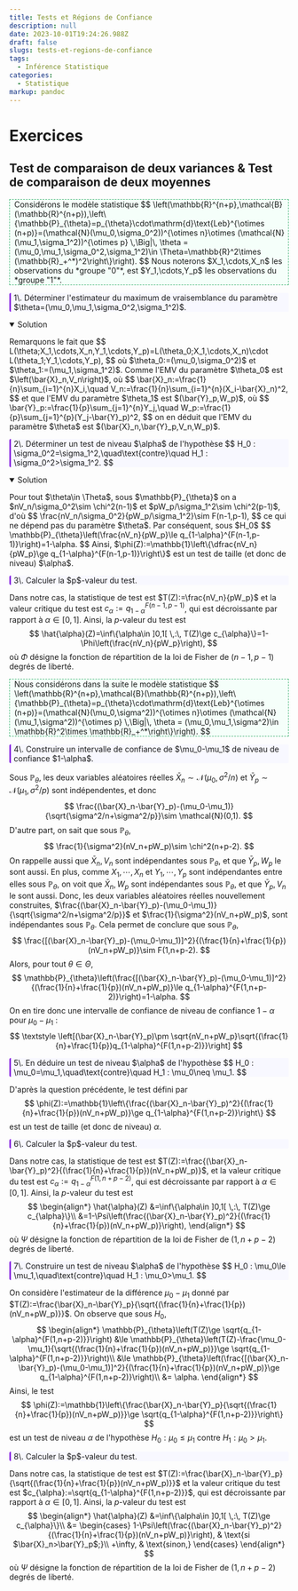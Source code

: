 ```yaml
---
title: Tests et Régions de Confiance
description: null
date: 2023-10-01T19:24:26.988Z
draft: false
slugs: tests-et-regions-de-confiance
tags:
  - Inférence Statistique
categories:
  - Statistique
markup: pandoc
---
```


<style>
  p.context
  {
    border-style:dashed;
    border-width:1.5px;
    border-color:#3CB371;
    background-color:#F5FFFA;
    padding-left:8px;
    padding-right:5px;
  }
</style>

<style>
  p.exo
  {
    border-left-width:3px;
    border-left-style:solid;
    border-right-style:none;
    border-top-style:none;
    border-bottom-style:none;
    border-radius: 3px;
    border-color:#8A2BE2;
    background-color:#F8F8FF;
    padding-left:5px;
    padding-right:5px;
  }
</style>

# Exercices

## Test de comparaison de deux variances & Test de comparaison de deux moyennes

<p class="context">
  Considérons le modèle statistique
  $$
  \left(\mathbb{R}^{n+p},\mathcal{B}(\mathbb{R}^{n+p}),\left\{\mathbb{P}_{\theta}=p_{\theta}\cdot\mathrm{d}\text{Leb}^{\otimes (n+p)}=(\mathcal{N}(\mu_0,\sigma_0^2))^{\otimes n}\otimes (\mathcal{N}(\mu_1,\sigma_1^2))^{\otimes p} \,\Big|\, \theta = (\mu_0,\mu_1,\sigma_0^2,\sigma_1^2)\in \Theta=\mathbb{R}^2\times (\mathbb{R}_+^*)^2\right\}\right).
  $$
  Nous noterons $X_1,\cdots,X_n$ les observations du *groupe "0"*, est $Y_1,\cdots,Y_p$ les observations du *groupe "1"*.
</p>

<p class="exo">
  1\. Déterminer l'estimateur du maximum de vraisemblance du paramètre $\theta=(\mu_0,\mu_1,\sigma_0^2,\sigma_1^2)$.
</p>

<details open="">
  <summary>
    Solution
  </summary>
  <p>
    Remarquons le fait que
    $$
    L(\theta;X_1,\cdots,X_n,Y_1,\cdots,Y_p)=L(\theta_0;X_1,\cdots,X_n)\cdot L(\theta_1;Y_1,\cdots,Y_p),
    $$
    où $\theta_0:=(\mu_0,\sigma_0^2)$ et $\theta_1:=(\mu_1,\sigma_1^2)$. Comme l'EMV du paramètre $\theta_0$ est $\left(\bar{X}_n,V_n\right)$, où
    $$
    \bar{X}_n:=\frac{1}{n}\sum_{i=1}^{n}X_i,\quad V_n:=\frac{1}{n}\sum_{i=1}^{n}(X_i-\bar{X}_n)^2,
    $$
    et que l'EMV du paramètre $\theta_1$ est $(\bar{Y}_p,W_p)$, où
    $$
    \bar{Y}_p:=\frac{1}{p}\sum_{j=1}^{n}Y_j,\quad W_p:=\frac{1}{p}\sum_{j=1}^{p}(Y_j-\bar{Y}_p)^2,
    $$
    on en déduit que l'EMV du paramètre $\theta$ est $(\bar{X}_n,\bar{Y}_p,V_n,W_p)$.
  </p>
</details>

<p class="exo">
  2\. Déterminer un test de niveau $\alpha$ de l'hypothèse
  $$
  H_0 : \sigma_0^2=\sigma_1^2,\quad\text{contre}\quad H_1 : \sigma_0^2>\sigma_1^2.
  $$
</p>

<details open="">
  <summary>
    Solution
  </summary>
  <p>
    Pour tout $\theta\in \Theta$, sous $\mathbb{P}_{\theta}$ on a $nV_n/\sigma_0^2\sim \chi^2(n-1)$ et $pW_p/\sigma_1^2\sim \chi^2(p-1)$, d'où
    $$
    \frac{nV_n/\sigma_0^2}{pW_p/\sigma_1^2}\sim F(n-1,p-1),
    $$
    ce qui ne dépend pas du paramètre $\theta$. Par conséquent, sous $H_0$
    $$
    \mathbb{P}_{\theta}\left(\frac{nV_n}{pW_p}\le q_{1-\alpha}^{F(n-1,p-1)}\right)=1-\alpha.
    $$
    Ainsi, $\phi(Z):=\mathbb{1}\left\{\dfrac{nV_n}{pW_p}\ge q_{1-\alpha}^{F(n-1,p-1)}\right\}$ est un test de taille (et donc de niveau) $\alpha$.
  </p>
</details>

<p class="exo">
  3\. Calculer la $p$-valeur du test.
</p>

Dans notre cas, la statistique de test est $T(Z):=\frac{nV_n}{pW_p}$ et la valeur critique du test est $c_{\alpha}:=q_{1-\alpha}^{F(n-1,p-1)}$, qui est décroissante par rapport à $\alpha\in [0,1]$. Ainsi, la $p$-valeur du test est
$$
\hat{\alpha}(Z)=\inf\{\alpha\in ]0,1[ \,:\, T(Z)\ge c_{\alpha}\}=1-\Phi\left(\frac{nV_n}{pW_p}\right),
$$
où $\Phi$ désigne la fonction de répartition de la loi de Fisher de $(n-1,p-1)$ degrés de liberté.

<p class="context">
  Nous considérons dans la suite le modèle statistique
  $$
  \left(\mathbb{R}^{n+p},\mathcal{B}(\mathbb{R}^{n+p}),\left\{\mathbb{P}_{\theta}=p_{\theta}\cdot\mathrm{d}\text{Leb}^{\otimes (n+p)}=(\mathcal{N}(\mu_0,\sigma^2))^{\otimes n}\otimes (\mathcal{N}(\mu_1,\sigma^2))^{\otimes p} \,\Big|\, \theta = (\mu_0,\mu_1,\sigma^2)\in \mathbb{R}^2\times \mathbb{R}_+^*\right\}\right).
  $$
</p>

<p class="exo">
  4\. Construire un intervalle de confiance de $\mu_0-\mu_1$ de niveau de confiance $1-\alpha$.
</p>

Sous $\mathbb{P}_{\theta}$, les deux variables aléatoires réelles $\bar{X}_n\sim \mathcal{N}(\mu_0,\sigma^2/n)$ et $\bar{Y}_p\sim \mathcal{N}(\mu_1,\sigma^2/p)$ sont indépendentes, et donc
$$
\frac{(\bar{X}_n-\bar{Y}_p)-(\mu_0-\mu_1)}{\sqrt{\sigma^2/n+\sigma^2/p}}\sim \mathcal{N}(0,1).
$$
D'autre part, on sait que sous $\mathbb{P}_{\theta}$,
$$
\frac{1}{\sigma^2}(nV_n+pW_p)\sim \chi^2(n+p-2).
$$
On rappelle aussi que $\bar{X}_n,V_n$ sont indépendantes sous $\mathbb{P}_{\theta}$, et que $\bar{Y}_p,W_p$ le sont aussi. En plus, comme 
$X_1,\cdots,X_n$ et $Y_1,\cdots,Y_p$ sont indépendantes entre elles sous $\mathbb{P}_{\theta}$, on voit que $\bar{X}_n,W_p$ sont indépendantes sous $\mathbb{P}_{\theta}$, et que $\bar{Y}_p,V_n$ le sont aussi. Donc, les deux variables aléatoires réelles nouvellement construites, $\frac{(\bar{X}_n-\bar{Y}_p)-(\mu_0-\mu_1)}{\sqrt{\sigma^2/n+\sigma^2/p}}$ et $\frac{1}{\sigma^2}(nV_n+pW_p)$, sont indépendantes sous $\mathbb{P}_{\theta}$. Cela permet de conclure que sous $\mathbb{P}_{\theta}$,
$$
\frac{[(\bar{X}_n-\bar{Y}_p)-(\mu_0-\mu_1)]^2}{(\frac{1}{n}+\frac{1}{p})(nV_n+pW_p)}\sim F(1,n+p-2).
$$
Alors, pour tout $\theta\in \Theta$,
$$
\mathbb{P}_{\theta}\left(\frac{[(\bar{X}_n-\bar{Y}_p)-(\mu_0-\mu_1)]^2}{(\frac{1}{n}+\frac{1}{p})(nV_n+pW_p)}\le q_{1-\alpha}^{F(1,n+p-2)}\right)=1-\alpha.
$$
On en tire donc une intervalle de confiance de niveau de confiance $1-\alpha$ pour $\mu_0-\mu_1$ :
$$
\textstyle
\left[(\bar{X}_n-\bar{Y}_p)\pm \sqrt{nV_n+pW_p}\sqrt{(\frac{1}{n}+\frac{1}{p})q_{1-\alpha}^{F(1,n+p-2)}}\right]
$$

<p class="exo">
  5\. En déduire un test de niveau $\alpha$ de l'hypothèse
  $$
  H_0 : \mu_0=\mu_1,\quad\text{contre}\quad H_1 : \mu_0\neq \mu_1.
  $$
</p>

D'après la question précédente, le test défini par
$$
\phi(Z):=\mathbb{1}\left\{\frac{(\bar{X}_n-\bar{Y}_p)^2}{(\frac{1}{n}+\frac{1}{p})(nV_n+pW_p)}\ge q_{1-\alpha}^{F(1,n+p-2)}\right\}
$$
est un test de taille (et donc de niveau) $\alpha$.

<p class="exo">
  6\. Calculer la $p$-valeur du test.
</p>

Dans notre cas, la statistique de test est $T(Z):=\frac{(\bar{X}_n-\bar{Y}_p)^2}{(\frac{1}{n}+\frac{1}{p})(nV_n+pW_p)}$, et la valeur critique du test est $c_{\alpha}:=q_{1-\alpha}^{F(1,n+p-2)}$, qui est décroissante par rapport à $\alpha\in [0,1]$.
Ainsi, la $p$-valeur du test est
$$
\begin{align*}
  \hat{\alpha}(Z)
  &=\inf\{\alpha\in ]0,1[ \,:\, T(Z)\ge c_{\alpha}\}\\
  &=1-\Psi\left(\frac{(\bar{X}_n-\bar{Y}_p)^2}{(\frac{1}{n}+\frac{1}{p})(nV_n+pW_p)}\right),
\end{align*}
$$
où $\Psi$ désigne la fonction de répartition de la loi de Fisher de $(1,n+p-2)$ degrés de liberté.

<p class="exo"> 
  7\. Construire un test de niveau $\alpha$ de l'hypothèse
  $$
  H_0 : \mu_0\le \mu_1,\quad\text{contre}\quad H_1 : \mu_0>\mu_1.
  $$
</p>

On considère l'estimateur de la différence $\mu_0-\mu_1$ donné par $T(Z):=\frac{\bar{X}_n-\bar{Y}_p}{\sqrt{(\frac{1}{n}+\frac{1}{p})(nV_n+pW_p)}}$.
On observe que sous $H_0$,
$$
\begin{align*}
\mathbb{P}_{\theta}\left(T(Z)\ge \sqrt{q_{1-\alpha}^{F(1,n+p-2)}}\right)
&\le \mathbb{P}_{\theta}\left(T(Z)-\frac{\mu_0-\mu_1}{\sqrt{(\frac{1}{n}+\frac{1}{p})(nV_n+pW_p)}}\ge \sqrt{q_{1-\alpha}^{F(1,n+p-2)}}\right)\\
&\le \mathbb{P}_{\theta}\left(\frac{[(\bar{X}_n-\bar{Y}_p)-(\mu_0-\mu_1)]^2}{(\frac{1}{n}+\frac{1}{p})(nV_n+pW_p)}\ge q_{1-\alpha}^{F(1,n+p-2)}\right)\\
&= \alpha.
\end{align*}
$$
Ainsi, le test
$$
\phi(Z):=\mathbb{1}\left\{\frac{\bar{X}_n-\bar{Y}_p}{\sqrt{(\frac{1}{n}+\frac{1}{p})(nV_n+pW_p)}}\ge \sqrt{q_{1-\alpha}^{F(1,n+p-2)}}\right\}
$$
est un test de niveau $\alpha$ de l'hypothèse $H_0:\mu_0\le \mu_1$ contre $H_1:\mu_0>\mu_1$.

<p class="exo">
   8\. Calculer la $p$-valeur du test.
</p>

Dans notre cas, la statistique de test est $T(Z):=\frac{\bar{X}_n-\bar{Y}_p}{\sqrt{(\frac{1}{n}+\frac{1}{p})(nV_n+pW_p)}}$ et la valeur critique du test est $c_{\alpha}:=\sqrt{q_{1-\alpha}^{F(1,n+p-2)}}$, qui est décroissante par rapport à $\alpha\in [0,1]$. Ainsi, la $p$-valeur du test est
$$
\begin{align*}
  \hat{\alpha}(Z)
  &=\inf\{\alpha\in ]0,1[ \,:\, T(Z)\ge c_{\alpha}\}\\
  &=
  \begin{cases}
    1-\Psi\left(\frac{(\bar{X}_n-\bar{Y}_p)^2}{(\frac{1}{n}+\frac{1}{p})(nV_n+pW_p)}\right), & \text{si $\bar{X}_n>\bar{Y}_p$;}\\
    +\infty, & \text{sinon,}
  \end{cases}
\end{align*}
$$
où $\Psi$ désigne la fonction de répartition de la loi de Fisher de $(1,n+p-2)$ degrés de liberté.

<!-- ## Exercice 2 : Le test du rapport de vraisemblance généralisé

Coming soon...

## Exercice 3 : Un cas où il n'existe pas de test uniformément plus puissant & Test uniformément plus puissant *parmi les tests sans biais*

Coming soon... -->